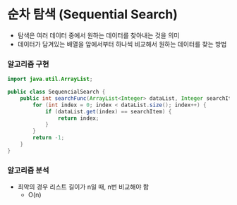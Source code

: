 # 순차 탐색 (Sequential Search)

- 탐색은 여러 데이터 중에서 원하는 데이터를 찾아내는 것을 의미
- 데이터가 담겨있는 배열을 앞에서부터 하나씩 비교해서 원하는 데이터를 찾는 방법

### 알고리즘 구현

```java
import java.util.ArrayList;

public class SequencialSearch {
    public int searchFunc(ArrayList<Integer> dataList, Integer searchItem) {
        for (int index = 0; index < dataList.size(); index++) {
            if (dataList.get(index) == searchItem) {
                return index;
            }
        }
        return -1;
    }
}
```

### 알고리즘 분석

- 최악의 경우 리스트 길이가 n일 때, n번 비교해야 함
  - O(n)
